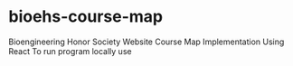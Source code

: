 # bioehs-course-map
Bioengineering Honor Society Website Course Map Implementation Using React
To run program locally use <npm run start>
